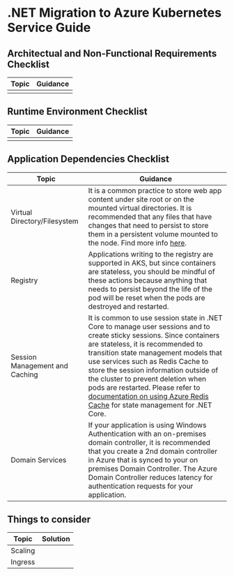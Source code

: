 # .NET Migration to Azure Kubernetes Service Guide
## Architectual and Non-Functional Requirements Checklist
|  Topic       |  Guidance |
|--------------|-----------|
|||

## Runtime Environment Checklist
|  Topic       |  Guidance |
|--------------|-----------|
|||

## Application Dependencies Checklist
|  Topic       |  Guidance  |
|--------------|------------|
| Virtual Directory/Filesystem | It is a common practice to store web app content under site root or on the mounted virtual directories. It is recommended that any files that have changes that need to persist to store them in a persistent volume mounted to the node. Find more info [here](https://learn.microsoft.com/azure/aks/concepts-storage#storage-classes).  |
| Registry | Applications writing to the registry are supported in AKS, but since containers are stateless, you should be mindful of these actions because anything that needs to persist beyond the life of the pod will be reset when the pods are destroyed and restarted.  |
| Session Management and Caching | It is common to use session state in .NET Core to manage user sessions and to create sticky sessions. Since containers are stateless, it is recommended to transition state management models that use services such as Redis Cache to store the session information outside of the cluster to prevent deletion when pods are restarted. Please refer to [documentation on using Azure Redis Cache](https://learn.microsoft.com/azure/azure-cache-for-redis/cache-aspnet-session-state-provider) for state management for .NET Core.  |
| Domain Services| If your application is using Windows Authentication with an on-premises domain controller, it is recommended that you create a 2nd domain controller in Azure that is synced to your on premises Domain Controller. The Azure Domain Controller reduces latency for authentication requests for your application.|

## Things to consider
|  Topic       |  Solution |
|--------------|-----------|
| Scaling | |
|Ingress||
